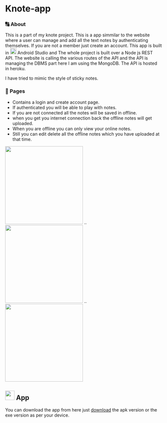 # Knote-app

### 🔠 About

This is a part of my knote project. This is a app simmilar to the website where a user can manage and add all the text notes by authenticating themselves. If you are not a member just create an account. This app is built in <img src = "https://upload.wikimedia.org/wikipedia/commons/thumb/e/e3/Android_Studio_Icon_%282014-2019%29.svg/1200px-Android_Studio_Icon_%282014-2019%29.svg.png" width="20px"/> Android Studio  and The whole project is built over a Node js REST API. The website is calling the various routes of the API and the API is managing the DBMS part here I am using the MongoDB. The API is hosted in heroku.

I have tried to mimic the style of sticky notes.

### 📃 Pages

- Contains a login and create account page.
- If authenticated you will be able to play with notes.
- If you are not connected all the notes will be saved in offline.
- when you get you internet connection back the offline notes will get uploaded.
- When you are offline you can only view your online notes.
- Still you can edit delete all the offline notes which you have uploaded at that time.

<img src="https://dm2306files.storage.live.com/y4mW_iwakfQpKhMlP4LWpMZzPNDZkkf_fVqjGkRVe24TybdVKXIf4E6qmUXKOByEyp0DBfnU00LuFX1ffrxoagNfnU4NWr1tEhG2XogeeI6fhc5oAjSYREDsh34FtEEa6KP2WDDL9pw99cBspcVqFCym1mMDefmjx_7bEX1g2cvcyZoL_jAxWbLm8mVqkYdDPXq?width=1080&height=2160&cropmode=none" width = "250px"/> .. <img src="https://dm2306files.storage.live.com/y4m8LrONdCcLBSuY3tAc9e1TjgKXw8djp93lphsRBhsxAWT9OA-UmXjBGB-jsg1VZ1GD6h6mjbqjldUEfNV5XY9Pg00eKGnBIPMcXwotu3BmyxUoYF49bb05Dwc8EbRUzxYgzNrR8P0ZDkVWEE4XicBuDizONvcc5-GQiqvxLSl3zDAI75BSc6ji4BfPL-QnGBv?width=1080&height=2160&cropmode=none" width="250px"/> .. <img src = "https://dm2306files.storage.live.com/y4mUNG0Nre9kqf0SzwlyAaQtvRGWAK2S0SN12UyPGJoFe1yWl6-BVnbatLsc8T6jN1C-5B2HX3ASAXaOzEeDCUwsmow7xxIcj7QgQxSmxd2Zyv4SRpKvaROhiHNnLVEuiNaGvqFGuQV9bGownOhjS4bKt2xIx6H6L-ueRmZgagyF2b7rYCDFG6n8FSI-iMpgOmW?width=1080&height=2160&cropmode=none" width = "250px"/>

## <img src="https://dm2306files.storage.live.com/y4m0P5CvbREalaCTDzOb4AFlA_rTqaVaTSUuNpYLLi9VaOcepw2NwktS8Fv0JRLw24rHt3bMpXNOEDbJKn2h3pgdQaD_z6WtGokOfoOhtg3Y8ZxLkTAYD3JV01Ydyq9_eqpf6EwW4PCWz7gzlEAE4dsbvhXDOt-Q3wSh5ng3bgRE_ouM2Gfl_FfuiJesS9jkRWU?width=379&height=377&cropmode=none" width= "30px"/> App

You can download the app from here just <a href = "https://github.com/KIVUOS1999/note-website/tree/master/files">download</a> the apk version or the exe version as per your device.
